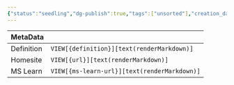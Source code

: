 ```yaml
---
{"status":"seedling","dg-publish":true,"tags":["unsorted"],"creation_date":"2024-05-10 10:46","definition":"undefined","ms-learn-url":"undefined","url":"undefined","aliases":null,"permalink":"/unsorted/continuous-refinement/","dgPassFrontmatter":true}
---
```



| MetaData   |                                              |
| ---------- | -------------------------------------------- |
| Definition | `VIEW[{definition}][text(renderMarkdown)]`   |
| Homesite   | `VIEW[{url}][text(renderMarkdown)]`          |
| MS Learn   | `VIEW[{ms-learn-url}][text(renderMarkdown)]` |
